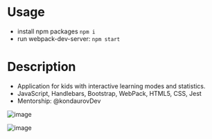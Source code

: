 # Usage

- install npm packages `npm i`
- run webpack-dev-server: `npm start`

# Description

- Application for kids with interactive learning modes and statistics.
- JavaScript, Handlebars, Bootstrap, WebPack, HTML5, CSS, Jest
- Mentorship: @kondaurovDev

![image](https://github.com/shegol2020/english-for-kids/assets/70282983/a4658e63-9ce3-4f3b-94e5-fee7147465bb)

![image](https://github.com/shegol2020/english-for-kids/assets/70282983/6d1a8990-8f8a-4c4d-91ce-cedb9ec2ffa3)


